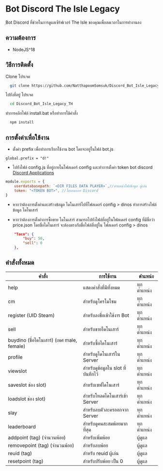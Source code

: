 

# Bot Discord The Isle Legacy
ฺBot Discord ที่ช่วยในการดูแลเซิร์ฟเวอร์ The Isle ของคุณเพื่อลดเวลาในการทำงานลง




## ความต้องการ

* NodeJS^18

## วิธีการติดตั้ง
Clone โปรเจค

```bash
  git clone https://github.com/NatthapoomSomsuk/Discord_Bot_Isle_Legacy_TH.git
```

ไปยังที่อยู่ โปรเจค

```bash
  cd Discord_Bot_Isle_Legacy_TH
```

ทำการคลิกไฟล์ install.bat หรือทำการใช้คำสั่ง

```bash
  npm install
```


## การตั้งค่าเพื่อใช้งาน
* ตั้งค่า  prefix เพื่อทำการเรียกใช้งาน bot โดยจะอยู่ในไฟล์ bot.js
```
global.prefix = "d!"
```
* ไปยังไฟล์ config.js ที่อยู่ภายในโฟลเดอร์ config และทำการตั้งค่า token bot discord
 [Discord Applications](https://discord.com/developers/applications)
```javascript
module.exports = {
    userdatabasepath: `<DIR FILES DATA PLAYER>`,//ตำแหน่งไฟล์ข้อมูล ผู้เล่น
    token: "<TOKEN BOT>", //โทเคนบอท Discord
}
```
* หากว่าต้องการตั้งค่าและสร้างข้อมูล ไดโนเสาร์ไปที่โฟลเดอร์ config > dinos ทำการสร้างไฟล์ข้อมูล ไดโนเสาร์ 

* หากว่าต้องการตั้งค่าการซื้อขาย ไดโนเสาร์ สามารถไปยังไฟล์ที่อยู่ในโฟลเดอร์ config ที่มีชื่อว่า price.json โดยชื่อไดโนเสาร์ จะต้องตรงกับชื่อไฟล์ที่อยู่ใน โฟลเดอร์ config > dinos
```json
    "Taco": {
        "buy": 50,
        "sell": 0
    },
```

## คำสั่งทั้งหมด

| คำสั่ง                | การใช้งาน            |ตำแหน่ง            |
|-----------------------|---------------------|---------------------|
| help               | แสดงคำสั่งที่มีทั้งหมด             | ทุกตำแหน่ง |
| cm | สำหรับดูโครโมโซม | ทุกตำแหน่ง |
| register (UID Steam) |  สำหรับลงชื่อเข้าใช้งาร Bot | ทุกตำแหน่ง |
|sell | สำหรับขายไดโนเสาร์|ทุกตำแหน่ง |
|buydino (ชื่อไดโนเสาร์) (เพศ male, female) | สำหรับซื้อไดโนเสาร์|ทุกตำแหน่ง |
|profile | สำหรับดูไดโนเสาร์ใน Server |ทุกตำแหน่ง |
|viewslot | สำหรับดูข้อมูลใน slot ที่บันทึกไว้|ทุกตำแหน่ง |
|saveslot ช่อง slot)| สำหรับเซฟไดโนเสาร์|ทุกตำแหน่ง |
|loadslot ช่อง slot)| สำหรับโหลดไดโนเสาร์เข้า Server |ทุกตำแหน่ง |
|slay | สำหรับลบตัวละครออกจาก Server |ทุกตำแหน่ง |
|leaderboard| สำหรับดูคนสะสมพ้อยมากที่สุด|ทุกตำแหน่ง |
|addpoint (tag) (จำนวนพ้อย)| สำหรับเพิ่มพ้อย|ผู้ดูแล |
|removepoint (tag) (จำนวนพ้อย)| สำหรับลบพ้อย|ผู้ดูแล |
|reuid (tag)| สำหรับ reuid ผู้เล่น|ผู้ดูแล |
|resetpoint (tag)| สำหรับปรับพ้อย เป็น 0|ผู้ดูแล |



